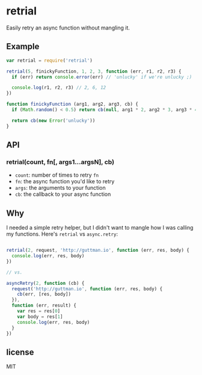 # retrial

Easily retry an async function without mangling it.

## Example

```js
var retrial = require('retrial')

retrial(5, finickyFunction, 1, 2, 3, function (err, r1, r2, r3) {
  if (err) return console.error(err) // 'unlucky' if we're unlucky ;)

  console.log(r1, r2, r3) // 2, 6, 12
})

function finickyFunction (arg1, arg2, arg3, cb) {
  if (Math.random() < 0.5) return cb(null, arg1 * 2, arg2 * 3, arg3 * 4)

  return cb(new Error('unlucky'))
}
```

## API

### retrial(count, fn[, args1...argsN], cb)

* `count`: number of times to retry `fn`
* `fn`: the async function you'd like to retry
* `args`: the arguments to your function
* `cb`: the callback to your async function

## Why

I needed a simple retry helper, but I didn't want to mangle how I was calling my functions. Here's `retrial` vs `async.retry`:

```js

retrial(2, request, 'http://guttman.io', function (err, res, body) {
  console.log(err, res, body)
})

// vs.

asyncRetry(2, function (cb) {
  request('http://guttman.io', function (err, res, body) {
    cb(err, [res, body])
  }),
  function (err, result) {
    var res = res[0]
    var body = res[1]
    console.log(err, res, body)
  }
})

```

## license

MIT
